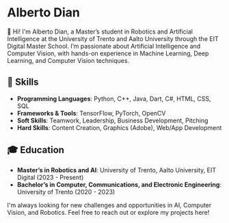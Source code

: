 # Alberto Dian

👋 Hi! I'm Alberto Dian, a Master’s student in Robotics and Artificial Intelligence at the University of Trento and Aalto University through the EIT Digital Master School. I’m passionate about Artificial Intelligence and Computer Vision, with hands-on experience in Machine Learning, Deep Learning, and Computer Vision techniques. 

## 🔧 Skills
- **Programming Languages**: Python, C++, Java, Dart, C#, HTML, CSS, SQL
- **Frameworks & Tools**: TensorFlow, PyTorch, OpenCV
- **Soft Skills**: Teamwork, Leadership, Business Development, Pitching
- **Hard Skills**: Content Creation, Graphics (Adobe), Web/App Development

## 🎓 Education
- **Master’s in Robotics and AI**: University of Trento, Aalto University, EIT Digital (2023 - Present)
- **Bachelor’s in Computer, Communications, and Electronic Engineering**: University of Trento (2020 - 2023)

I'm always looking for new challenges and opportunities in AI, Computer Vision, and Robotics. Feel free to reach out or explore my projects here!
